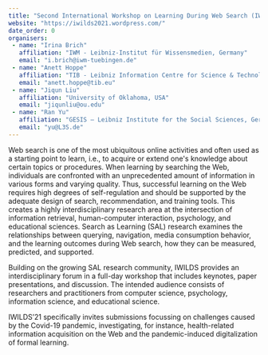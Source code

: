 ```yaml
---
title: "Second International Workshop on Learning During Web Search (IWILDS’21)"
website: "https://iwilds2021.wordpress.com/"
date_order: 0
organisers:
 - name: "Irina Brich"
   affiliation: "IWM - Leibniz-Institut für Wissensmedien, Germany"
   email: "i.brich@iwm-tuebingen.de"
 - name: "Anett Hoppe"
   affiliation: "TIB - Leibniz Information Centre for Science & Technology, Germany"
   email: "anett.hoppe@tib.eu"
 - name: "Jiqun Liu"
   affiliation: "University of Oklahoma, USA"
   email: "jiqunliu@ou.edu"
 - name: "Ran Yu"
   affiliation: "GESIS – Leibniz Institute for the Social Sciences, Germany"
   email: "yu@L3S.de"
---
```

Web search is one of the most ubiquitous online activities and often used as a starting point to learn, i.e., to acquire or extend one's knowledge about certain topics or procedures. When learning by searching the Web, individuals are confronted with an unprecedented amount of information in various forms and varying quality. Thus, successful learning on the Web requires high degrees of self-regulation and should be supported by the adequate design of search, recommendation, and training tools. This creates a highly interdisciplinary research area at the intersection of information retrieval, human-computer interaction, psychology, and educational sciences. Search as Learning (SAL) research examines the relationships between querying, navigation, media consumption behavior, and the learning outcomes during Web search, how they can be measured, predicted, and supported. 

Building on the growing SAL research community, IWILDS provides an interdisciplinary forum in a full-day workshop that includes keynotes, paper presentations, and discussion. The intended audience consists of researchers and
practitioners from computer science, psychology, information science, and educational science. 

IWILDS’21 specifically invites submissions focussing on challenges caused by the Covid-19 pandemic, investigating, for instance, health-related information acquisition on the Web and the pandemic-induced digitalization of formal learning. 
